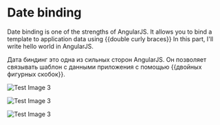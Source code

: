 # Date binding
Date binding is one of the strengths of AngularJS. 
It allows you to bind a template to application data using
 {{double curly braces}}
In this part, I'll write hello world in AngularJS.


Дата биндинг это одна из сильных сторон AngularJS. 
Он позволяет связывать шаблон с данными приложения с помощью
{{двойных фигурных скобок}}.

 ![Test Image 3](../Download.png)
 
  ![Test Image 3](../Download2.png)
  
   ![Test Image 3](../Download3.png)
